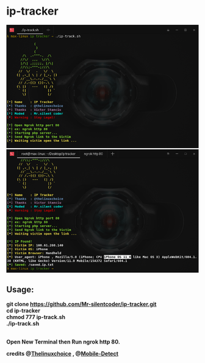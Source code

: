 # ip-tracker

<img src="ss.png"/>
<br />
<img src="Ss2.png"/>
<h2>Usage:</h2>

<b>git clone https://github.com/Mr-silentcoder/ip-tracker.git <b><br />
<b>cd ip-tracker <b> </br>
<b>chmod 777 ip-track.sh <b><br />
<b>./ip-track.sh<b>

<br />
Open New Terminal then Run ngrok http 80.
<br />

<b>credits @<a href="https://github.com/thelinuxchoice">Thelinuxchoice</a> , @<a href="https://github.com/serbanghita/Mobile-Detect">Mobile-Detect</a><b>
